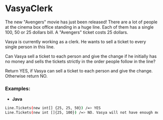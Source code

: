 # VasyaClerk

The new "Avengers" movie has just been released! There are a lot of people at the cinema box office standing in a huge line. Each of them has a single 100, 50 or 25 dollars bill. A "Avengers" ticket costs 25 dollars.

Vasya is currently working as a clerk. He wants to sell a ticket to every single person in this line.

Can Vasya sell a ticket to each person and give the change if he initially has no money and sells the tickets strictly in the order people follow in the line?

Return YES, if Vasya can sell a ticket to each person and give the change. Otherwise return NO.

### Examples:

- **Java**

```sh
Line.Tickets(new int[] {25, 25, 50}) /=> YES 
Line.Tickets(new int []{25, 100}) /=> NO. Vasya will not have enough money to give change to 100 dollars
```